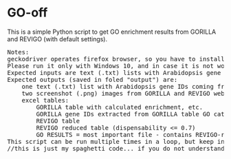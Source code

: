 <h1>GO-off</h1>

This is a simple Python script to get GO enrichment results from GORILLA and REVIGO (with default settings).

<pre>
Notes:
geckodriver operates firefox browser, so you have to install Firefox browser before running this script
Please run it only with Windows 10, and in case it is not working, please let me know
Expected inputs are text (.txt) lists with Arabidopsis gene IDs separated by newlines - located in same folder as the script
Expected outputs (saved in foled "output") are:
    one text (.txt) list with Arabidopsis gene IDs coming from user-defined merge (see instructions during running the script)
    two screenshot (.png) images from GORILLA and REVIGO webpages
    excel tables: 
        GORILLA table with calculated enrichment, etc.
        GORILLA gene IDs extracted from GORILLA table GO categories
        REVIGO table
        REVIGO reduced table (dispensability <= 0.7)
        GO RESULTS = most important file - contains REVIGO-reduced GO IDs and GORILLA-counted numbers (enrichment, ...)
This script can be run multiple times in a loop, but keep in mind that the content in folder "output" is overwritten every time
//this is just my spaghetti code... if you do not understand any part, please ask me
</pre>
